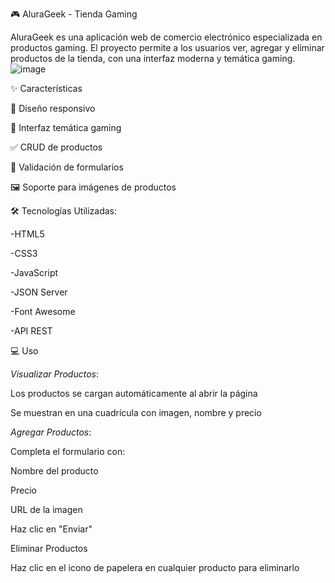 🎮 AluraGeek - Tienda Gaming

AluraGeek es una aplicación web de comercio electrónico especializada en productos gaming. El proyecto permite a los usuarios ver, agregar y eliminar productos de la tienda, con una interfaz moderna y temática gaming.
![image](https://github.com/user-attachments/assets/667d6eae-ee48-4fd4-bf5b-adab51e5067a)

✨ Características

📱 Diseño responsivo

🎨 Interfaz temática gaming

✅ CRUD de productos

🎯 Validación de formularios

🖼️ Soporte para imágenes de productos

🛠️ Tecnologías Utilizadas:

-HTML5

-CSS3

-JavaScript

-JSON Server

-Font Awesome

-API REST

💻 Uso

*Visualizar Productos*:

Los productos se cargan automáticamente al abrir la página

Se muestran en una cuadrícula con imagen, nombre y precio

*Agregar Productos*:

Completa el formulario con:

Nombre del producto

Precio

URL de la imagen


Haz clic en "Enviar"

Eliminar Productos

Haz clic en el icono de papelera en cualquier producto para eliminarlo
